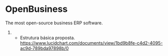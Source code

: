 # OpenBusiness
The most open-source business ERP software.


1. - Estrutura básica proposta.
https://www.lucidchart.com/documents/view/1bd9b8fe-c4d2-4095-ac9d-789bda97898b/0